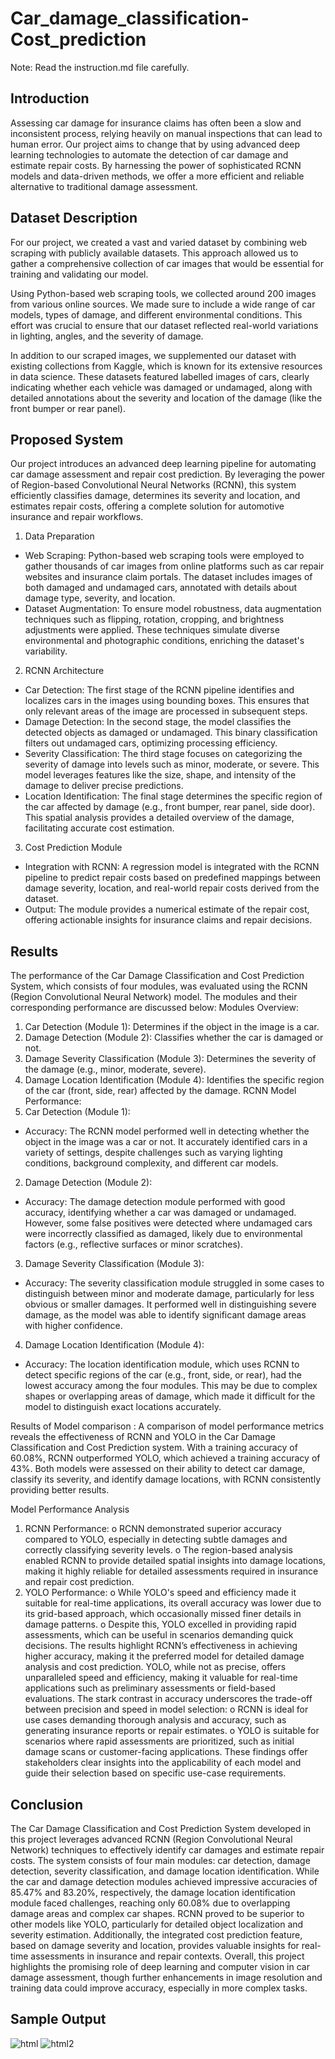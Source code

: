 # Car_damage_classification-Cost_prediction
Note: Read the instruction.md file carefully.
## Introduction
Assessing car damage for insurance claims has often been a slow and inconsistent process, relying heavily on manual inspections that can lead to human error. Our project aims to change that by using advanced deep learning technologies to automate the detection of car damage and estimate repair costs. By harnessing the power of sophisticated RCNN models and data-driven methods, we offer a more efficient and reliable alternative to traditional damage assessment.
## Dataset Description
For our project, we created a vast and varied dataset by combining web scraping with publicly available datasets. This approach allowed us to gather a comprehensive collection of car images that would be essential for training and validating our model.

Using Python-based web scraping tools, we collected around 200 images from various online sources. We made sure to include a wide range of car models, types of damage, and different environmental conditions. This effort was crucial to ensure that our dataset reflected real-world variations in lighting, angles, and the severity of damage.

In addition to our scraped images, we supplemented our dataset with existing collections from Kaggle, which is known for its extensive resources in data science. These datasets featured labelled images of cars, clearly indicating whether each vehicle was damaged or undamaged, along with detailed annotations about the severity and location of the damage (like the front bumper or rear panel).
## Proposed System
Our project introduces an advanced deep learning pipeline for automating car damage assessment and repair cost prediction. By leveraging the power of Region-based Convolutional Neural Networks (RCNN), this system efficiently classifies damage, determines its severity and location, and estimates repair costs, offering a complete solution for automotive insurance and repair workflows.
1. Data Preparation
- Web Scraping: Python-based web scraping tools were employed to gather thousands of car images from online platforms such as car repair websites and insurance claim portals. The dataset includes images of both damaged and undamaged cars, annotated with details about damage type, severity, and location.
- Dataset Augmentation: To ensure model robustness, data augmentation techniques such as flipping, rotation, cropping, and brightness adjustments were applied. These techniques simulate diverse environmental and photographic conditions, enriching the dataset's variability.
2. RCNN Architecture
-	Car Detection:
The first stage of the RCNN pipeline identifies and localizes cars in the images using bounding boxes. This ensures that only relevant areas of the image are processed in subsequent steps.
-	Damage Detection:
In the second stage, the model classifies the detected objects as damaged or undamaged. This binary classification filters out undamaged cars, optimizing processing efficiency.
-	Severity Classification:
The third stage focuses on categorizing the severity of damage into levels such as minor, moderate, or severe. This model leverages features like the size, shape, and intensity of the damage to deliver precise predictions.
-	Location Identification:
The final stage determines the specific region of the car affected by damage (e.g., front bumper, rear panel, side door). This spatial analysis provides a detailed overview of the damage, facilitating accurate cost estimation.
3. Cost Prediction Module
-	Integration with RCNN:
A regression model is integrated with the RCNN pipeline to predict repair costs based on predefined mappings between damage severity, location, and real-world repair costs derived from the dataset.
-	Output:
The module provides a numerical estimate of the repair cost, offering actionable insights for insurance claims and repair decisions.
## Results
The performance of the Car Damage Classification and Cost Prediction System, which consists of four modules, was evaluated using the RCNN (Region Convolutional Neural Network) model. The modules and their corresponding performance are discussed below:
Modules Overview:
1.	Car Detection (Module 1): Determines if the object in the image is a car.
2.	Damage Detection (Module 2): Classifies whether the car is damaged or not.
3.	Damage Severity Classification (Module 3): Determines the severity of the damage (e.g., minor, moderate, severe).
4.	Damage Location Identification (Module 4): Identifies the specific region of the car (front, side, rear) affected by the damage.
RCNN Model Performance:
1.	Car Detection (Module 1):
- Accuracy: 
The RCNN model performed well in detecting whether the object in the image was a car or not. It accurately identified cars in a variety of settings, despite challenges such as varying lighting conditions, background complexity, and different car models.
 
2.	Damage Detection (Module 2):
- Accuracy: 
The damage detection module performed with good accuracy, identifying whether a car was damaged or undamaged. However, some false positives were detected where undamaged cars were incorrectly classified as damaged, likely due to environmental factors (e.g., reflective surfaces or minor scratches).
 
3.	Damage Severity Classification (Module 3):
- Accuracy: 
The severity classification module struggled in some cases to distinguish between minor and moderate damage, particularly for less obvious or smaller damages. It performed well in distinguishing severe damage, as the model was able to identify significant damage areas with higher confidence.
 
4.	Damage Location Identification (Module 4):
- Accuracy: 
The location identification module, which uses RCNN to detect specific regions of the car (e.g., front, side, or rear), had the lowest accuracy among the four modules. This may be due to complex shapes or overlapping areas of damage, which made it difficult for the model to distinguish exact locations accurately.

Results of Model comparison :
A comparison of model performance metrics reveals the effectiveness of RCNN and YOLO in the Car Damage Classification and Cost Prediction system. With a training accuracy of 60.08%, RCNN outperformed YOLO, which achieved a training accuracy of 43%. Both models were assessed on their ability to detect car damage, classify its severity, and identify damage locations, with RCNN consistently providing better results. 
 
Model Performance Analysis
1.	RCNN Performance:
o	RCNN demonstrated superior accuracy compared to YOLO, especially in detecting subtle damages and correctly classifying severity levels.
o	The region-based analysis enabled RCNN to provide detailed spatial insights into damage locations, making it highly reliable for detailed assessments required in insurance and repair cost prediction.
2.	YOLO Performance:
o	While YOLO's speed and efficiency made it suitable for real-time applications, its overall accuracy was lower due to its grid-based approach, which occasionally missed finer details in damage patterns.
o	Despite this, YOLO excelled in providing rapid assessments, which can be useful in scenarios demanding quick decisions.
The results highlight RCNN’s effectiveness in achieving higher accuracy, making it the preferred model for detailed damage analysis and cost prediction. YOLO, while not as precise, offers unparalleled speed and efficiency, making it valuable for real-time applications such as preliminary assessments or field-based evaluations.
The stark contrast in accuracy underscores the trade-off between precision and speed in model selection:
o	RCNN is ideal for use cases demanding thorough analysis and accuracy, such as generating insurance reports or repair estimates.
o	YOLO is suitable for scenarios where rapid assessments are prioritized, such as initial damage scans or customer-facing applications.
These findings offer stakeholders clear insights into the applicability of each model and guide their selection based on specific use-case requirements.

## Conclusion
The Car Damage Classification and Cost Prediction System developed in this project leverages advanced RCNN (Region Convolutional Neural Network) techniques to effectively identify car damages and estimate repair costs. The system consists of four main modules: car detection, damage detection, severity classification, and damage location identification. While the car and damage detection modules achieved impressive accuracies of 85.47% and 83.20%, respectively, the damage location identification module faced challenges, reaching only 60.08% due to overlapping damage areas and complex car shapes. RCNN proved to be superior to other models like YOLO, particularly for detailed object localization and severity estimation. Additionally, the integrated cost prediction feature, based on damage severity and location, provides valuable insights for real-time assessments in insurance and repair contexts. Overall, this project highlights the promising role of deep learning and computer vision in car damage assessment, though further enhancements in image resolution and training data could improve accuracy, especially in more complex tasks.
## Sample Output
![html](https://github.com/user-attachments/assets/563c7bec-ffb8-4b95-b200-2a35a87266f0)
![html2](https://github.com/user-attachments/assets/401d8146-e597-44d5-b9e8-d27157bb7144)
